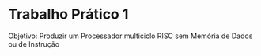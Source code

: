 # Trabalho Prático 1

Objetivo: Produzir um Processador multiciclo RISC sem Memória de Dados ou de Instrução

